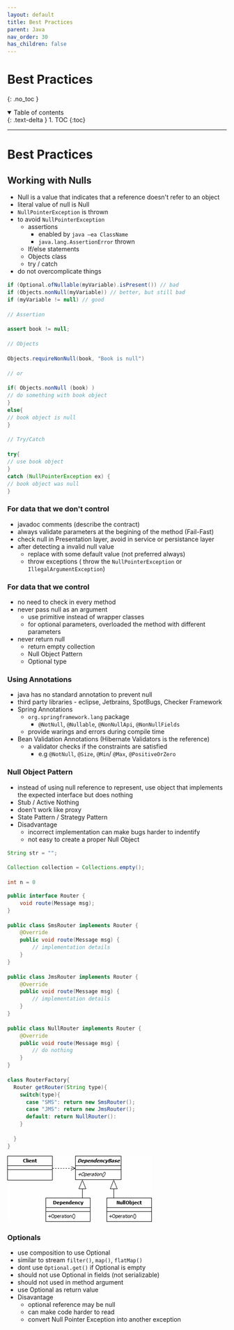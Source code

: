 ```yaml
---
layout: default
title: Best Practices
parent: Java
nav_order: 30
has_children: false
---
```



# Best Practices

{: .no_toc }

<details open markdown="block">
  <summary>
    Table of contents
  </summary>
  {: .text-delta }
1. TOC
{:toc}
</details>

---

# Best Practices

## Working with Nulls

-  Null is a value that indicates that a reference doesn't refer to an object
- literal value of null is Null 
- `NullPointerException` is thrown 
- to avoid `NullPointerException`
  - assertions 
    - enabled by `java –ea ClassName`
    - `java.lang.AssertionError` thrown
  - If/else statements
  - Objects class 
  - try / catch
- do not overcomplicate things

```java
if (Optional.ofNullable(myVariable).isPresent()) // bad
if (Objects.nonNull(myVariable)) // better, but still bad
if (myVariable != null) // good

// Assertion

assert book != null;

// Objects

Objects.requireNonNull(book, "Book is null")

// or 

if( Objects.nonNull (book) )
// do something with book object
}
else{
// book object is null
}

// Try/Catch

try{
// use book object
}
catch (NullPointerException ex) {
// book object was null
}
```

### For data that we don't control

- javadoc comments (describe the contract)    
- always validate parameters at the begining of the method (Fail-Fast)
- check null in Presentation layer, avoid in service or persistance layer
- after detecting a invalid null value 
  - replace with some default value (not preferred always)
  - throw exceptions ( throw the `NullPointerException` or `IllegalArgumentException`) 

### For data that we control

- no need to check in every method
- never pass null as an argument
  - use primitive instead of wrapper classes
  - for optional parameters, overloaded the method with different parameters
- never return null
  - return empty collection
  - Null Object Pattern
  - Optional type

### Using Annotations

- java has no standard annotation to prevent null
- third party libraries - eclipse, Jetbrains, SpotBugs, Checker Framework
- Spring Annotations
  - `org.springframework.lang` package
    - `@NotNull`, `@Nullable`, `@NonNullApi`, `@NonNullFields`
  - provide warings and errors during compile time
- Bean Validation Annotations (Hibernate Validators is the reference)
  - a validator checks if the constraints are satisfied
    - e.g `@NotNull`, `@Size`, `@Min`/ `@Max`, `@PositiveOrZero`

### Null Object Pattern

- instead of using null reference to represent, use object that implements the expected interface but does nothing
- Stub / Active Nothing
- doen't work like proxy
- State Pattern / Strategy Pattern 
- Disadvantage
  - incorrect implementation can make bugs harder to indentify
  - not easy to create a proper Null Object

```java
String str = "";

Collection collection = Collections.empty();

int n = 0
```

```java
public interface Router {
    void route(Message msg);
}

public class SmsRouter implements Router {
    @Override
    public void route(Message msg) {
        // implementation details
    }
}

public class JmsRouter implements Router {
    @Override
    public void route(Message msg) {
        // implementation details
    }
}

public class NullRouter implements Router {
    @Override
    public void route(Message msg) {
        // do nothing
    }
}

class RouterFactory{
  Router getRouter(String type){
    switch(type){
      case "SMS": return new SmsRouter();
      case "JMS": return new JmsRouter();
      default: return NullRouter():
    }

  }
}
```

!['Null Object Pattern'](/img/java/NullObject.PNG)

### Optionals 

- use composition to use Optional
- similar to stream `filter()`, `map()`, `flatMap()`
- dont use `Optional.get()` if Optional is empty
- should not use Optional in fields (not serializable)
- should not used in method argument 
- use Optional as return value
- Disavantage 
  - optional reference may be null
  - can make code harder to read
  - convert Null Pointer Exception into another exception

